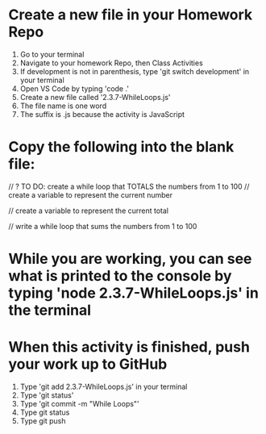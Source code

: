 # Create a new file in your Homework Repo
1. Go to your terminal
2. Navigate to your homework Repo, then Class Activities
3. If development is not in parenthesis, type 'git switch development' in your terminal
4. Open VS Code by typing 'code .'
5. Create a new file called '2.3.7-WhileLoops.js'
  1. The file name is one word
  2. The suffix is .js because the activity is JavaScript

# Copy the following into the blank file:
// ? TO DO: create a while loop that TOTALS the numbers from 1 to 100
// create a variable to represent the current number

// create a variable to represent the current total

// write a while loop that sums the numbers from 1 to 100

# While you are working, you can see what is printed to the console by typing 'node 2.3.7-WhileLoops.js' in the terminal

# When this activity is finished, push your work up to GitHub
1. Type 'git add 2.3.7-WhileLoops.js' in your terminal
2. Type 'git status'
3. Type 'git commit -m "While Loops"'
4. Type git status
5. Type git push
